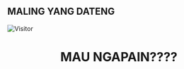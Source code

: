 ## MALING YANG DATENG

![Visitor](https://count.getloli.com/get/@antoo69-Music2025?theme=rule34)



<h1 align="center">MAU NGAPAIN????</h1>
